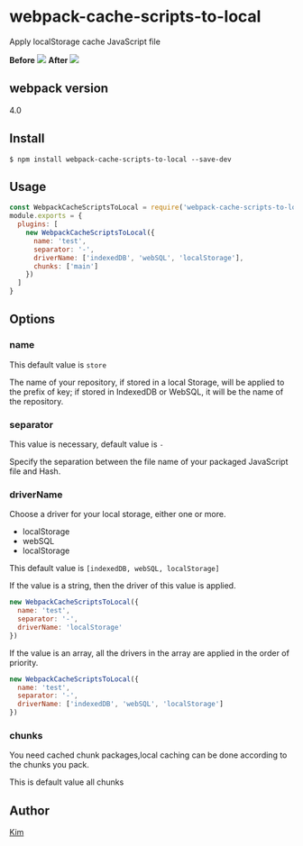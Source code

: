 # webpack-cache-scripts-to-local

Apply localStorage cache JavaScript file

**Before**
![](https://s33.aconvert.com/convert/p3r68-cdx67/calqr-8vypo.gif)
**After**
![](https://s33.aconvert.com/convert/p3r68-cdx67/izxro-ykpud.gif)

## webpack version

4.0

## Install

```shell
$ npm install webpack-cache-scripts-to-local --save-dev
```

## Usage

```js
const WebpackCacheScriptsToLocal = require('webpack-cache-scripts-to-local')
module.exports = {
  plugins: [
    new WebpackCacheScriptsToLocal({
      name: 'test',
      separator: '-',
      driverName: ['indexedDB', 'webSQL', 'localStorage'],
      chunks: ['main']
    })
  ]
}
```

## Options

### name

This default value is `store`

The name of your repository, if stored in a local Storage, will be applied to the prefix of key; if stored in IndexedDB or WebSQL, it will be the name of the repository.

### separator

This value is necessary, default value is `-`

Specify the separation between the file name of your packaged JavaScript file and Hash.

### driverName

Choose a driver for your local storage, either one or more.

- localStorage
- webSQL
- localStorage

This default value is `[indexedDB, webSQL, localStorage]`

If the value is a string, then the driver of this value is applied.

```js
new WebpackCacheScriptsToLocal({
  name: 'test',
  separator: '-',
  driverName: 'localStorage'
})
```

If the value is an array, all the drivers in the array are applied in the order of priority.

```js
new WebpackCacheScriptsToLocal({
  name: 'test',
  separator: '-',
  driverName: ['indexedDB', 'webSQL', 'localStorage']
})
```

### chunks

You need cached chunk packages,local caching can be done according to the chunks you pack.

This is default value all chunks

## Author

[Kim](https://github.com/hubvue)
